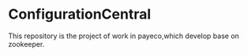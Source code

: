 # ConfigurationCentral
This repository is the project of work in payeco,which develop base on zookeeper.

